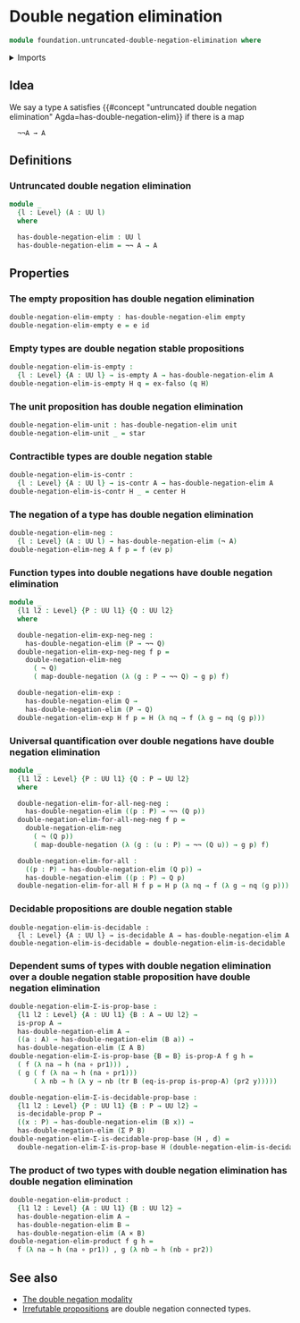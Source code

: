 # Double negation elimination

```agda
module foundation.untruncated-double-negation-elimination where
```

<details><summary>Imports</summary>

```agda
open import foundation.cartesian-product-types
open import foundation.conjunction
open import foundation.coproduct-types
open import foundation.decidable-propositions
open import foundation.decidable-types
open import foundation.dependent-pair-types
open import foundation.disjunction
open import foundation.double-negation
open import foundation.empty-types
open import foundation.evaluation-functions
open import foundation.existential-quantification
open import foundation.negation
open import foundation.transport-along-identifications
open import foundation.unit-type
open import foundation.universal-quantification
open import foundation.universe-levels

open import foundation-core.contractible-types
open import foundation-core.function-types
open import foundation-core.propositions
```

</details>

## Idea

We say a type `A` satisfies
{{#concept "untruncated double negation elimination" Agda=has-double-negation-elim}}
if there is a map

```text
  ¬¬A → A
```

## Definitions

### Untruncated double negation elimination

```agda
module _
  {l : Level} (A : UU l)
  where

  has-double-negation-elim : UU l
  has-double-negation-elim = ¬¬ A → A
```

## Properties

### The empty proposition has double negation elimination

```agda
double-negation-elim-empty : has-double-negation-elim empty
double-negation-elim-empty e = e id
```

### Empty types are double negation stable propositions

```agda
double-negation-elim-is-empty :
  {l : Level} {A : UU l} → is-empty A → has-double-negation-elim A
double-negation-elim-is-empty H q = ex-falso (q H)
```

### The unit proposition has double negation elimination

```agda
double-negation-elim-unit : has-double-negation-elim unit
double-negation-elim-unit _ = star
```

### Contractible types are double negation stable

```agda
double-negation-elim-is-contr :
  {l : Level} {A : UU l} → is-contr A → has-double-negation-elim A
double-negation-elim-is-contr H _ = center H
```

### The negation of a type has double negation elimination

```agda
double-negation-elim-neg :
  {l : Level} (A : UU l) → has-double-negation-elim (¬ A)
double-negation-elim-neg A f p = f (ev p)
```

### Function types into double negations have double negation elimination

```agda
module _
  {l1 l2 : Level} {P : UU l1} {Q : UU l2}
  where

  double-negation-elim-exp-neg-neg :
    has-double-negation-elim (P → ¬¬ Q)
  double-negation-elim-exp-neg-neg f p =
    double-negation-elim-neg
      ( ¬ Q)
      ( map-double-negation (λ (g : P → ¬¬ Q) → g p) f)

  double-negation-elim-exp :
    has-double-negation-elim Q →
    has-double-negation-elim (P → Q)
  double-negation-elim-exp H f p = H (λ nq → f (λ g → nq (g p)))
```

### Universal quantification over double negations have double negation elimination

```agda
module _
  {l1 l2 : Level} {P : UU l1} {Q : P → UU l2}
  where

  double-negation-elim-for-all-neg-neg :
    has-double-negation-elim ((p : P) → ¬¬ (Q p))
  double-negation-elim-for-all-neg-neg f p =
    double-negation-elim-neg
      ( ¬ (Q p))
      ( map-double-negation (λ (g : (u : P) → ¬¬ (Q u)) → g p) f)

  double-negation-elim-for-all :
    ((p : P) → has-double-negation-elim (Q p)) →
    has-double-negation-elim ((p : P) → Q p)
  double-negation-elim-for-all H f p = H p (λ nq → f (λ g → nq (g p)))
```

### Decidable propositions are double negation stable

```text
double-negation-elim-is-decidable :
  {l : Level} {A : UU l} → is-decidable A → has-double-negation-elim A
double-negation-elim-is-decidable = double-negation-elim-is-decidable
```

### Dependent sums of types with double negation elimination over a double negation stable proposition have double negation elimination

```agda
double-negation-elim-Σ-is-prop-base :
  {l1 l2 : Level} {A : UU l1} {B : A → UU l2} →
  is-prop A →
  has-double-negation-elim A →
  ((a : A) → has-double-negation-elim (B a)) →
  has-double-negation-elim (Σ A B)
double-negation-elim-Σ-is-prop-base {B = B} is-prop-A f g h =
  ( f (λ na → h (na ∘ pr1))) ,
  ( g ( f (λ na → h (na ∘ pr1)))
      ( λ nb → h (λ y → nb (tr B (eq-is-prop is-prop-A) (pr2 y)))))

double-negation-elim-Σ-is-decidable-prop-base :
  {l1 l2 : Level} {P : UU l1} {B : P → UU l2} →
  is-decidable-prop P →
  ((x : P) → has-double-negation-elim (B x)) →
  has-double-negation-elim (Σ P B)
double-negation-elim-Σ-is-decidable-prop-base (H , d) =
  double-negation-elim-Σ-is-prop-base H (double-negation-elim-is-decidable d)
```

### The product of two types with double negation elimination has double negation elimination

```agda
double-negation-elim-product :
  {l1 l2 : Level} {A : UU l1} {B : UU l2} →
  has-double-negation-elim A →
  has-double-negation-elim B →
  has-double-negation-elim (A × B)
double-negation-elim-product f g h =
  f (λ na → h (na ∘ pr1)) , g (λ nb → h (nb ∘ pr2))
```

## See also

- [The double negation modality](foundation.double-negation-modality.md)
- [Irrefutable propositions](foundation.irrefutable-propositions.md) are double
  negation connected types.
